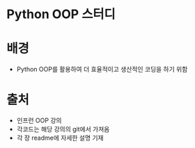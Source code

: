 # Python OOP 스터디

# 배경 
- Python OOP를 활용하여 더 효율적이고 생산적인 코딩을 하기 위함

# 출처
- 인프런 OOP 강의
- 각코드는 해당 강의의 git에서 가져옴
- 각 장 readme에 자세한 설명 기재
